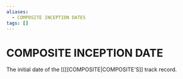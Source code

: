 ```yaml
---
aliases:
  - COMPOSITE INCEPTION DATES
tags: []
---
```

# COMPOSITE INCEPTION DATE
The initial date of the [[[[COMPOSITE|COMPOSITE'S]] track record.